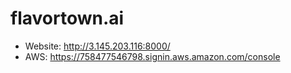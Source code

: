 # flavortown.ai

- Website: http://3.145.203.116:8000/
- AWS: https://758477546798.signin.aws.amazon.com/console
